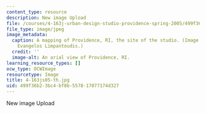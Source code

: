```yaml
---
content_type: resource
description: New image Upload
file: /courses/4-163j-urban-design-studio-providence-spring-2005/499f36b23bc4bf8b557817077174d327_4-163js05-th.jpg
file_type: image/jpeg
image_metadata:
  caption: A mapping of Providence, RI, the site of the studio. (Image courtesy of
    Evangelos Limpantoudis.)
  credit: ''
  image-alt: An arial view of Providence, RI.
learning_resource_types: []
ocw_type: OCWImage
resourcetype: Image
title: 4-163js05-th.jpg
uid: 499f36b2-3bc4-bf8b-5578-17077174d327
---
```

New image Upload

